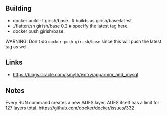 Building
--------
* docker build -t girish/base . # builds as girish/base:latest
* ./flatten.sh girish/base 0.2 # specify the latest tag here
* docker push girish/base:<tag>

WARNING: Don't do `docker push girish/base` since this will
push the latest tag as well.

Links
-----
* https://blogs.oracle.com/jsmyth/entry/apparmor_and_mysql

Notes
-----
Every RUN command creates a new AUFS layer. AUFS itself has a limit
for 127 layers total.
    https://github.com/docker/docker/issues/332

